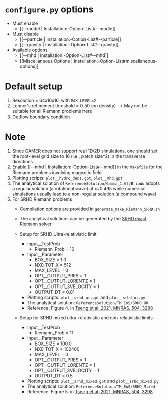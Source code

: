 # `configure.py` options
- Must enable
   - [[--model | Installation:-Option-List#--modle]]
- Must disable
   - [[--particle | Installation:-Option-List#--particle]]
   - [[--gravity | Installation:-Option-List#--gravity]]
- Available options
   - [[--mhd | Installation:-Option-List#--mhd]]
   - [[Miscellaneous Options | Installation:-Option-List#miscellaneous-options]]


# Default setup
1. Resolution = 64x16x16, with `MAX_LEVEL=2`
2. Lohner's refinement threshold = 0.50 (on density)
   --> May not be suitable for all Riemann problems here
3. Outflow boundary condition


# Note
1. Since GAMER does not support real 1D/2D simulations, one should set the
   root-level grid size to 16 (i.e., patch size*2) in the transverse directions
2. Enable [[--mhd | Installation:-Option-List#--mhd]] in the `Makefile` for the Riemann problems involving magnetic field
3. Plotting scripts: `plot__hydro_dens.gpt`, `plot__mhd.gpt`
4. The analytical solution of `ReferenceSolution/Gamma_1.67/BrioWu` adopts a
   regular solution (a rotational wave) at x~0.495 while numerical simulations
   usually lead to a non-regular solution (a compound wave)
5. For SRHD Riemann problems
   - Compilation options are provided in `generate_make_Riemann_SRHD.sh`
   - The analytical solutions can be generated by the [SRHD exact Riemann solver](https://github.com/zengbs/exact-solution-to-relativistic-riemann-problem)

   - Setup for SRHD Ultra-relativistic limit
      - Input__TestProb
         - Riemann_Prob          = 10
      - Input__Parameter
         - BOX_SIZE              = 1.0
         - NX0_TOT_X             = 512
         - MAX_LEVEL             = 0
         - OPT__OUTPUT_PRES      = 1
         - OPT__OUTPUT_LORENTZ   = 1
         - OPT__OUTPUT_3VELOCITY = 1
         - OUTPUT_DT             = 0.01
      - Plotting scripts: `plot__srhd_ur.gpt` and `plot__srhd_ur.py`
      - The analytical solution: `ReferenceSolution/TM_EoS/SRHD_UR`
      - Reference: Figure 4. in [Tseng et al. 2021, MNRAS, 504, 3298](https://doi.org/10.1093/mnras/stab1006)

   - Setup for SRHD mixed ultra-relativistic and non-relativistic limits
      - Input__TestProb
         - Riemann_Prob          = 11
      - Input__Parameter
         - BOX_SIZE              = 100.0
         - NX0_TOT_X             = 102400
         - MAX_LEVEL             = 0
         - OPT__OUTPUT_PRES      = 1
         - OPT__OUTPUT_LORENTZ   = 1
         - OPT__OUTPUT_3VELOCITY = 1
         - OUTPUT_DT             = 0.5
      - Plotting scripts: `plot__srhd_mixed.gpt` and `plot__srhd_mixed.py`
      - The analytical solution: `ReferenceSolution/TM_EoS/SRHD_Mixed`
      - Reference: Figure 5. in [Tseng et al. 2021, MNRAS, 504, 3298](https://doi.org/10.1093/mnras/stab1006)
